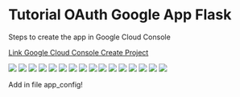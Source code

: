 <h1>Tutorial OAuth Google App Flask</h1>

<p>
    Steps to create the app in Google Cloud Console
</p>

<p><a href="https://console.cloud.google.com/projectcreate">Link Google Cloud Console Create Project</a></p>


<img src='./images_tutorial/Image0.png'/>

<img src='./images_tutorial/Image.png'/>

<img src='./images_tutorial/Image1.png'/>

<img src='./images_tutorial/Image2.png'/>

<img src='./images_tutorial/Image3.png'/>

<img src='./images_tutorial/Image4.png'/>

<img src='./images_tutorial/Image5.png'/>

<img src='./images_tutorial/Image6.png'/>

<img src='./images_tutorial/Image7.png'/>

<img src='./images_tutorial/Image8.png'/>

<img src='./images_tutorial/Image9.png'/>

<img src='./images_tutorial/Image10.png'/>

<img src='./images_tutorial/Image11.png'/>

<img src='./images_tutorial/Image12.png'/>

<img src='./images_tutorial/Image13.png'/>

<img src='./images_tutorial/Image14.png'/>

<p>Add in file app_config!</p>

